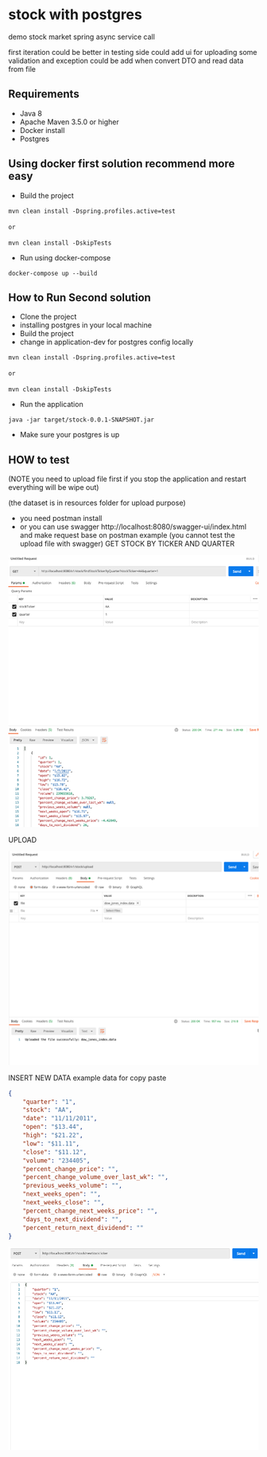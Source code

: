 # stock with postgres
demo stock market spring async service call

first iteration could be better in testing side
could add ui for uploading
some validation and exception could be add when convert DTO and read data from file

## Requirements
* Java 8
* Apache Maven 3.5.0 or higher
* Docker install
* Postgres

## Using docker first solution recommend more easy

- Build the project  
```
mvn clean install -Dspring.profiles.active=test

or

mvn clean install -DskipTests
```
- Run using docker-compose
```
docker-compose up --build 
```


## How to Run Second solution

- Clone the project
- installing postgres in your local machine
- Build the project  
- change in application-dev for postgres config locally
```
mvn clean install -Dspring.profiles.active=test

or

mvn clean install -DskipTests
```
- Run the application
```
java -jar target/stock-0.0.1-SNAPSHOT.jar
```
- Make sure your postgres is up

## HOW to test

(NOTE you need to upload file first if you stop the application and restart everything will be wipe out)

(the dataset is in resources folder for upload purpose)
- you need postman install 
- or you can use swagger http://localhost:8080/swagger-ui/index.html and make request base on postman example
(you cannot test the upload file with swagger)
GET STOCK BY TICKER AND QUARTER

![](images/getStock.png)


UPLOAD

![](images/upload.png)

INSERT NEW DATA
example data for copy paste
```json
{
    "quarter": "1",
    "stock": "AA",
    "date": "11/11/2011",
    "open": "$13.44",
    "high": "$21.22",
    "low": "$11.11",
    "close": "$11.12",
    "volume": "234405",
    "percent_change_price": "",
    "percent_change_volume_over_last_wk": "",
    "previous_weeks_volume": "",
    "next_weeks_open": "",
    "next_weeks_close": "",
    "percent_change_next_weeks_price": "",
    "days_to_next_dividend": "",
    "percent_return_next_dividend": ""
}
```
![](images/insert.png)

